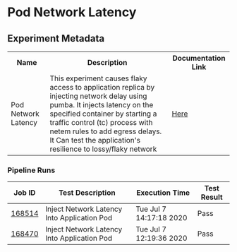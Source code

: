 # Pod Network Latency

## Experiment Metadata

<table>
<tr>
<th> Name </th>
<th> Description </th>
<th> Documentation Link </th>
</tr>
<tr>
 <td> Pod Network Latency </td>
 <td> This experiment causes flaky access to application replica by injecting network delay using pumba. It injects latency on the specified container by starting a traffic control (tc) process with netem rules to add egress delays. It Can test the application's resilience to lossy/flaky network </td>
 <td>  <a href="https://docs.litmuschaos.io/docs/pod-network-latency/"> Here </a> </td>
 </tr>
 </table>

 ### Pipeline Runs

 
| Job ID |   Test Description         | Execution Time |Test Result   |
 |---------|---------------------------| --------------|--------|
|     <a href= "https://gitlab.mayadata.io/litmuschaos/litmus-e2e/-/jobs/168514">168514</a>           |  Inject Network Latency Into Application Pod           | Tue Jul  7 14:17:18 2020  | Pass |
 |    <a href= "https://gitlab.mayadata.io/litmuschaos/litmus-e2e/-/jobs/168470">168470</a>   |  Inject Network Latency Into Application Pod           |  Tue Jul  7 12:19:36 2020     |Pass  |
